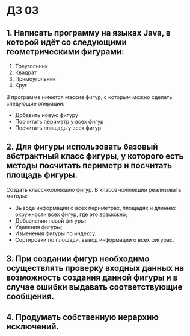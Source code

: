 # ДЗ 03
## 1. Написать программу на языках Java, в которой идёт со следующими геометрическими фигурами:
1. Треугольник  
2. Квадрат  
3. Прямоугольник  
4. Круг  

В программе имеется массив фигур, с которым можно сделать следующие операции:
- Добавить новую фигуру
- Посчитать периметр у всех фигур
- Посчитать площадь у всех фигур

## 2. Для фигуры использовать базовый абстрактный класс фигуры, у которого есть методы посчитать периметр и посчитать площадь фигуры.
Создать класс-коллекцию фигур. В классе-коллекции реализовать методы:
- Вывода информации о всех периметрах, площадях и длиннах окружности всех фигур, где это возможно;
- Добавления новой фигуры;
- Удаления фигуры;
- Изменения фигуры по индексу;
- Сортировки по площади, вывод информации о всех фигурах.

## 3. При создании фигур необходимо осуществлять проверку входных данных на возможность создания данной фигуры и в случае ошибки выдавать соответствующие сообщения.

## 4. Продумать собственную иерархию исключений.